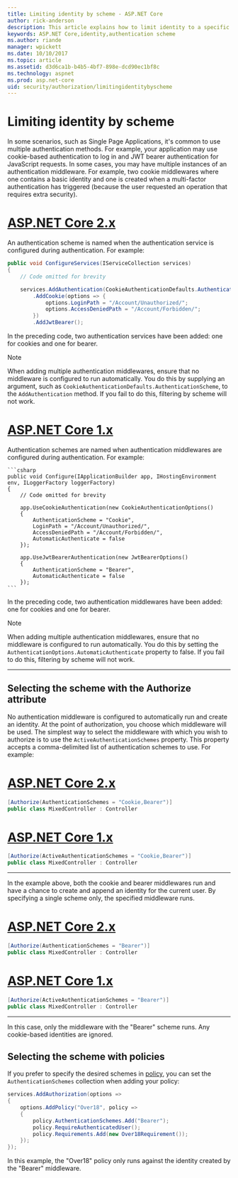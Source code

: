 ```yaml
---
title: Limiting identity by scheme - ASP.NET Core
author: rick-anderson
description: This article explains how to limit identity to a specific schema when working with multiple authentication methods.
keywords: ASP.NET Core,identity,authentication scheme
ms.author: riande
manager: wpickett
ms.date: 10/10/2017
ms.topic: article
ms.assetid: d3d6ca1b-b4b5-4bf7-898e-dcd90ec1bf8c
ms.technology: aspnet
ms.prod: asp.net-core
uid: security/authorization/limitingidentitybyscheme
---
```

# Limiting identity by scheme

In some scenarios, such as Single Page Applications, it's common to use multiple authentication methods. For example, your application may use cookie-based authentication to log in and JWT bearer authentication for JavaScript requests. In some cases, you may have multiple instances of an authentication middleware. For example, two cookie middlewares where one contains a basic identity and one is created when a multi-factor authentication has triggered (because the user requested an operation that requires extra security).

# [ASP.NET Core 2.x](#tab/aspnetcore2x)

An authentication scheme is named when the authentication service is configured during authentication. For example:

```csharp
public void ConfigureServices(IServiceCollection services)
{
    // Code omitted for brevity

    services.AddAuthentication(CookieAuthenticationDefaults.AuthenticationScheme)
        .AddCookie(options => {
            options.LoginPath = "/Account/Unauthorized/";
            options.AccessDeniedPath = "/Account/Forbidden/";
        })
        .AddJwtBearer();
```

In the preceding code, two authentication services have been added: one for cookies and one for bearer.

>[!NOTE]
>When adding multiple authentication middlewares, ensure that no middleware is configured to run automatically. You do this by supplying an argument, such as `CookieAuthenticationDefaults.AuthenticationScheme`, to the `AddAuthentication` method. If you fail to do this, filtering by scheme will not work.

# [ASP.NET Core 1.x](#tab/aspnetcore1x)

Authentication schemes are named when authentication middlewares are configured during authentication. For example:

    ```csharp
    public void Configure(IApplicationBuilder app, IHostingEnvironment env, ILoggerFactory loggerFactory)
    {
        // Code omitted for brevity
    
        app.UseCookieAuthentication(new CookieAuthenticationOptions()
        {
            AuthenticationScheme = "Cookie",
            LoginPath = "/Account/Unauthorized/",
            AccessDeniedPath = "/Account/Forbidden/",
            AutomaticAuthenticate = false
        });
        
        app.UseJwtBearerAuthentication(new JwtBearerOptions()
        {
            AuthenticationScheme = "Bearer",
            AutomaticAuthenticate = false
        });
    ```

In the preceding code, two authentication middlewares have been added: one for cookies and one for bearer.

>[!NOTE]
>When adding multiple authentication middlewares, ensure that no middleware is configured to run automatically. You do this by setting the `AuthenticationOptions.AutomaticAuthenticate` property to false. If you fail to do this, filtering by scheme will not work.

---

## Selecting the scheme with the Authorize attribute

No authentication middleware is configured to automatically run and create an identity. At the point of authorization, you choose which middleware will be used. The simplest way to select the middleware with which you wish to authorize is to use the `ActiveAuthenticationSchemes` property. This property accepts a comma-delimited list of authentication schemes to use. For example:

# [ASP.NET Core 2.x](#tab/aspnetcore2x)

```csharp
[Authorize(AuthenticationSchemes = "Cookie,Bearer")]
public class MixedController : Controller
```

# [ASP.NET Core 1.x](#tab/aspnetcore1x)

```csharp
[Authorize(ActiveAuthenticationSchemes = "Cookie,Bearer")]
public class MixedController : Controller
```

---

In the example above, both the cookie and bearer middlewares run and have a chance to create and append an identity for the current user. By specifying a single scheme only, the specified middleware runs.

# [ASP.NET Core 2.x](#tab/aspnetcore2x)

```csharp
[Authorize(AuthenticationSchemes = "Bearer")]
public class MixedController : Controller
```

# [ASP.NET Core 1.x](#tab/aspnetcore1x)

```csharp
[Authorize(ActiveAuthenticationSchemes = "Bearer")]
public class MixedController : Controller
```

---

In this case, only the middleware with the "Bearer" scheme runs. Any cookie-based identities are ignored.

## Selecting the scheme with policies

If you prefer to specify the desired schemes in [policy](policies.md#security-authorization-policies-based), you can set the `AuthenticationSchemes` collection when adding your policy:

```csharp
services.AddAuthorization(options =>
{
    options.AddPolicy("Over18", policy =>
    {
        policy.AuthenticationSchemes.Add("Bearer");
        policy.RequireAuthenticatedUser();
        policy.Requirements.Add(new Over18Requirement());
    });
});
```

In this example, the "Over18" policy only runs against the identity created by the "Bearer" middleware.
